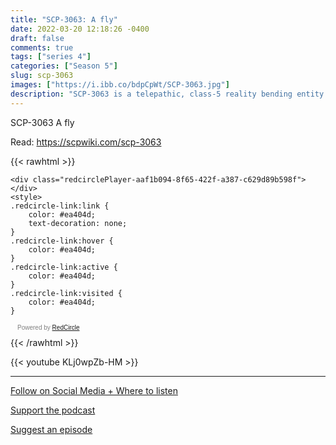 ```yaml
---
title: "SCP-3063: A fly"
date: 2022-03-20 12:18:26 -0400
draft: false
comments: true
tags: ["series 4"]
categories: ["Season 5"]
slug: scp-3063
images: ["https://i.ibb.co/bdpCpWt/SCP-3063.jpg"]
description: "SCP-3063 is a telepathic, class-5 reality bending entity. SCP-3063 invariably manifests as a physiologically non-anomalous adult male housefly (Musca domestica)."
---
```


SCP-3063 A fly

Read: https://scpwiki.com/scp-3063

{{< rawhtml >}}
<script async defer onload="redcircleIframe();" src="https://api.podcache.net/embedded-player/sh/63705181-2bd5-4fc1-a869-6f5b27226efa/ep/aaf1b094-8f65-422f-a387-c629d89b598f"></script>
    <div class="redcirclePlayer-aaf1b094-8f65-422f-a387-c629d89b598f"></div>
    <style>
    .redcircle-link:link {
        color: #ea404d;
        text-decoration: none;
    }
    .redcircle-link:hover {
        color: #ea404d;
    }
    .redcircle-link:active {
        color: #ea404d;
    }
    .redcircle-link:visited {
        color: #ea404d;
    }
</style>
<p style="margin-top:3px;margin-left:11px;font-family: sans-serif;font-size: 10px; color: gray;">Powered by <a class="redcircle-link" href="https://redcircle.com?utm_source=rc_embedded_player&utm_medium=web&utm_campaign=embedded_v1">RedCircle</a></p>
{{< /rawhtml >}}

{{< youtube KLj0wpZb-HM >}}

---

[Follow on Social Media + Where to listen](/links)

[Support the podcast](/support)

[Suggest an episode](/suggest)
